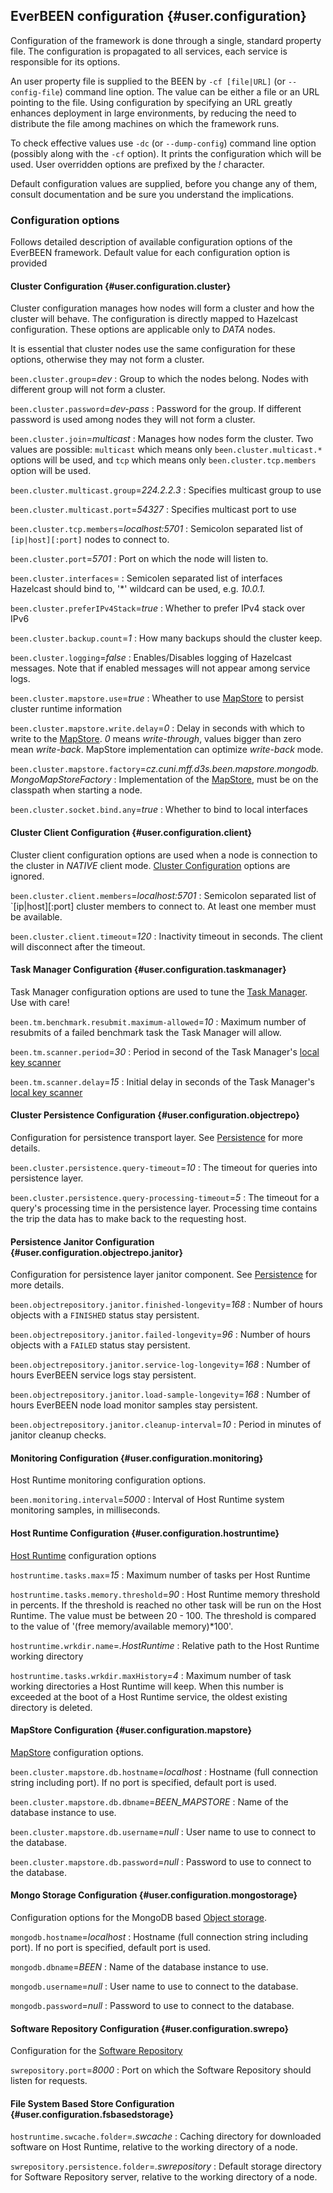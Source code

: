 ## EverBEEN configuration {#user.configuration}
Configuration of the framework is done through a single, standard property file. The configuration is propagated to all services, each service is responsible for its options.

An user property file is supplied to the BEEN by `-cf [file|URL]` (or `--config-file`) command line option. The value can be either a file or an URL pointing to the file. Using configuration by specifying an URL greatly enhances deployment in large environments, by reducing the need to distribute the file among machines on which the framework runs.

To check effective values use `-dc` (or `--dump-config`) command line option (possibly along with the `-cf` option). It prints the configuration which will be used. User overridden options are prefixed by the *!* character.

Default configuration values are supplied, before you change any of them, consult documentation and be sure you understand the implications.

### Configuration options
Follows detailed description of available configuration options of the EverBEEN
framework. Default value for each configuration option is provided

#### Cluster Configuration {#user.configuration.cluster}
Cluster configuration manages how nodes will form a cluster and
how the cluster will behave. The configuration is directly mapped to
Hazelcast configuration. These options are applicable only to *DATA* nodes. <!-- TODO link to DATA node -->

It is essential that cluster nodes use the same configuration for these options, otherwise they may not form a cluster.

`been.cluster.group`=*dev*
:	Group to which the nodes belong. Nodes with different group will not form a cluster.

`been.cluster.password`=*dev-pass*
:	Password for the group. If different password is used among nodes they will not form a cluster.

`been.cluster.join`=*multicast*
:	Manages how nodes form the cluster. Two values are possible: `multicast` which means only `been.cluster.multicast.*` options will be used, and `tcp` which means only  `been.cluster.tcp.members` option will be used.

`been.cluster.multicast.group`=*224.2.2.3*
:	Specifies multicast group to use

`been.cluster.multicast.port`=*54327*
:	Specifies multicast port to use

`been.cluster.tcp.members`=*localhost:5701*
:	Semicolon separated list of `[ip|host][:port]` nodes to connect to.

`been.cluster.port`=*5701*
:	Port on which the node will listen to.

`been.cluster.interfaces`=
:	Semicolen separated list of interfaces Hazelcast should bind to, '*' wildcard can be used, e.g. *10.0.1.*

`been.cluster.preferIPv4Stack`=*true*
:	Whether to prefer IPv4 stack over IPv6

`been.cluster.backup.count`=*1*
:	How many backups should the cluster keep.

`been.cluster.logging`=*false*
:	Enables/Disables logging of Hazelcast messages. Note that if enabled messages will not appear among service logs.

`been.cluster.mapstore.use`=*true*
:	Wheather to use [MapStore](#devel.services.mapstore) to persist cluster runtime information

`been.cluster.mapstore.write.delay`=*0*
:	Delay in seconds with which to write to the [MapStore](#devel.services.mapstore). *0* means *write-through*, values bigger than zero mean *write-back*. MapStore implementation can optimize *write-back* mode. 

`been.cluster.mapstore.factory`=*cz.cuni.mff.d3s.been.mapstore.mongodb.MongoMapStoreFactory*
:	Implementation of the [MapStore](#devel.services.mapstore), must be on the classpath when starting a node.

`been.cluster.socket.bind.any`=*true*
:	Whether to bind to local interfaces

#### Cluster Client Configuration {#user.configuration.client}
Cluster client configuration options are used when a node is connection to the cluster in *NATIVE* client mode. [Cluster Configuration](#user.configuration.cluster) options are ignored.

`been.cluster.client.members`=*localhost:5701*
:	Semicolon separated list of `[ip|host][:port] cluster members to connect to. At least one member must be available.

`been.cluster.client.timeout`=*120*
:	Inactivity timeout in seconds. The client will disconnect after the timeout.

#### Task Manager Configuration {#user.configuration.taskmanager}
Task Manager configuration options are used to tune the [Task Manager](#devel.services.taskmanager). Use with care!

`been.tm.benchmark.resubmit.maximum-allowed`=*10*
:	Maximum number of resubmits of a failed benchmark task the Task Manager will allow.

`been.tm.scanner.period`=*30*
:	Period in second of the Task Manager's [local key scanner](#devel.services.taskmanager.errors)

`been.tm.scanner.delay`=*15*
:	Initial delay in seconds of the Task Manager's [local key scanner](#devel.services.taskmanager.errors)

#### Cluster Persistence Configuration {#user.configuration.objectrepo}
Configuration for persistence transport layer. See [Persistence](#user.persistence) for more details.

`been.cluster.persistence.query-timeout`=*10*
:	The timeout for queries into persistence layer.


`been.cluster.persistence.query-processing-timeout`=*5*
:	The timeout for a query's processing time in the persistence layer. Processing time contains the trip the data has to make back to the requesting host.

#### Persistence Janitor Configuration {#user.configuration.objectrepo.janitor}
Configuration for persistence layer janitor component. See [Persistence](#user.persistence) for more details.

`been.objectrepository.janitor.finished-longevity`=*168*
:	 Number of hours objects with a `FINISHED` status stay persistent.

`been.objectrepository.janitor.failed-longevity`=*96*
:	Number of hours objects with a `FAILED` status stay persistent.

`been.objectrepository.janitor.service-log-longevity`=*168*
:	Number of hours EverBEEN service logs stay persistent.

`been.objectrepository.janitor.load-sample-longevity`=*168*
:	Number of hours EverBEEN node load monitor samples stay persistent.

`been.objectrepository.janitor.cleanup-interval`=*10*
:	Period in minutes of janitor cleanup checks.

#### Monitoring Configuration {#user.configuration.monitoring}
Host Runtime monitoring configuration options.

`been.monitoring.interval`=*5000*
:	Interval of Host Runtime system monitoring samples, in milliseconds.

#### Host Runtime Configuration {#user.configuration.hostruntime}
[Host Runtime](#user.hostruntime) configuration options

`hostruntime.tasks.max`=*15*
:	Maximum number of tasks per Host Runtime

`hostruntime.tasks.memory.threshold`=*90*
:	Host Runtime memory threshold in percents. If the threshold is reached no other task will be run on the Host Runtime. The value must be between 20 - 100.  The threshold is compared to the value of '(free memory/available memory)*100'.

`hostruntime.wrkdir.name`=*.HostRuntime*
:	Relative path to the Host Runtime working directory

`hostruntime.tasks.wrkdir.maxHistory`=*4*
:	 Maximum number of task working directories a Host Runtime will keep. When this number is exceeded at the boot of a Host Runtime service, the oldest existing directory is deleted.

#### MapStore Configuration {#user.configuration.mapstore}
[MapStore](#devel.services.mapstore) configuration options.

`been.cluster.mapstore.db.hostname`=*localhost*
:	Hostname (full connection string including port). If no port is specified, default port is used.

`been.cluster.mapstore.db.dbname`=*BEEN_MAPSTORE*
:	Name of the database instance to use.

`been.cluster.mapstore.db.username`=*null*
:	User name to use to connect to the database.

`been.cluster.mapstore.db.password`=*null*
:	Password to use to connect to the database.

#### Mongo Storage Configuration {#user.configuration.mongostorage}
Configuration options for the MongoDB based [Object storage](#user.persistence).

`mongodb.hostname`=*localhost*
:	Hostname (full connection string including port). If no port is specified, default port is used.
	
`mongodb.dbname`=*BEEN*
:	Name of the database instance to use.

`mongodb.username`=*null*
:	User name to use to connect to the database.

`mongodb.password`=*null*
:	Password to use to connect to the database.

#### Software Repository Configuration {#user.configuration.swrepo}
Configuration for the [Software Repository](#user.swrepository)

`swrepository.port`=*8000*
:	Port on which the Software Repository should listen for requests.

#### File System Based Store Configuration {#user.configuration.fsbasedstorage}

`hostruntime.swcache.folder`=*.swcache*
:	Caching directory for downloaded software on Host Runtime, relative to the working directory of a node.

`swrepository.persistence.folder`=*.swrepository*
:	Default storage directory for Software Repository server, relative to the working directory of a node.

<!-- not used
`hostruntime.swcache.maxSize`=*1024*
:	Maximum size of the software cache in MBytes.	
-->
